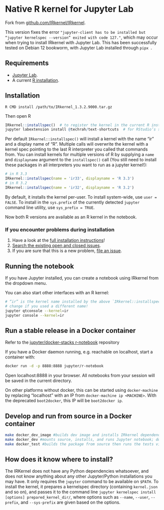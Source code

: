 # Native R kernel for Jupyter Lab

Fork from [github.com/IRkernel/IRkernel](https://github.com/IRkernel/IRkernel). 

This version fixes the error ```"jupyter-client has to be installed but “jupyter kernelspec --version” exited with code 127."```, which may occur when trying to install IRkernel with Jupyter Lab. This has been successfully tested on Debian 12 bookworm, with Jupyter Lab installed through ```pipx ```.

## Requirements

* [Jupyter Lab](https://jupyter.org).
* A current [R installation](https://www.R-project.org).

## Installation

```console
R CMD install /path/to/IRkernel_1.3.2.9000.tar.gz
```
Then open R

```R
IRkernel::installspec()  # to register the kernel in the current R installation
jupyter labextension install @techrah/text-shortcuts  # for RStudio’s shortcuts
```

Per default `IRkernel::installspec()` will install a kernel with the name “ir” and a
display name of “R”. Multiple calls will overwrite the kernel with a kernel spec pointing to the last
R interpreter you called that commands from. You can install kernels for multiple versions of R
by supplying a `name` and `displayname` argument to the `installspec()` call (You still need to
install these packages in all interpreters you want to run as a jupyter kernel!):

```r
# in R 3.3
IRkernel::installspec(name = 'ir33', displayname = 'R 3.3')
# in R 3.2
IRkernel::installspec(name = 'ir32', displayname = 'R 3.2')
```

By default, it installs the kernel per-user.  To install system-wide,
use `user = FALSE`.  To install in the `sys.prefix` of the currently
detected `jupyter` command line utility, use `sys_prefix = TRUE`.

Now both R versions are available as an R kernel in the notebook.

### If you encounter problems during installation

1. Have a look at the [full installation instructions](https://irkernel.github.io/installation/)!
2. [Search the existing open and closed issues](https://github.com/IRkernel/IRkernel/issues?utf8=%E2%9C%93&q=is%3Aissue).
3. If you are sure that this is a new problem, [file an issue](https://github.com/IRkernel/IRkernel/issues/new).

## Running the notebook

If you have Jupyter installed, you can create a notebook using IRkernel from the dropdown menu.

You can also start other interfaces with an R kernel:

```bash
# “ir” is the kernel name installed by the above `IRkernel::installspec()`
# change if you used a different name!
jupyter qtconsole --kernel=ir
jupyter console --kernel=ir
```

## Run a stable release in a Docker container

Refer to the [jupyter/docker-stacks r-notebook](https://github.com/jupyter/docker-stacks/tree/master/r-notebook) repository

If you have a Docker daemon running, e.g. reachable on localhost, start a container with:

```bash
docker run -d -p 8888:8888 jupyter/r-notebook
```

Open localhost:8888 in your browser. All notebooks from your session will be saved in the current directory.

On other platforms without docker, this can be started using `docker-machine` by replacing “localhost” with an IP from `docker-machine ip <MACHINE>`. With the deprecated `boot2docker`, this IP will be `boot2docker ip`.

## Develop and run from source in a Docker container

```bash
make docker_dev_image #builds dev image and installs IRkernel dependencies from github
make docker_dev #mounts source, installs, and runs Jupyter notebook; docker_dev_image is a prerequisite
make docker_test #builds the package from source then runs the tests via R CMD check; docker_dev_image is a prerequisite
```

## How does it know where to install?

The IRKernel does not have any Python dependencies whatsoever, and
does not know anything about any other Jupyter/Python installations
you may have.  It only requires the `jupyter` command to be available
on `$PATH`.  To install the kernel, it prepares a kernelspec directory
(containing `kernel.json` and so on), and passes it to the command
line `jupyter kernelspec install [options] prepared_kernel_dir/`,
where options such as `--name`, `--user`, `--prefix`, and
`--sys-prefix` are given based on the options.
